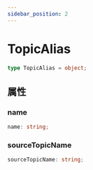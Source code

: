 ```yaml
---
sidebar_position: 2
---
```


# TopicAlias

```typescript
type TopicAlias = object;
```

## 属性

### name

```typescript
name: string;
```

### sourceTopicName

```typescript
sourceTopicName: string;
``` 